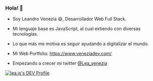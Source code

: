 ### Hola! 👋

- Soy Leandro Venezia 😄, Desarrollador Web Full Stack.

- Mi lenguaje base es JavaScript, al cual extiendo con diversas tecnologías. 

- Lo que más me motiva es seguir ayudando a digitalizar el mundo.

- Mi Web Portfolio: https://www.veneziadev.com/

- Empezando a crecer mi twitter [@Lea_venezia](https://twitter.com/Lea_Venezia)

[![lea.js's DEV Profile](https://d2fltix0v2e0sb.cloudfront.net/dev-badge.svg)](https://dev.to/veneziadev)

<!--
**venezia-dev/venezia-dev** is a ✨ _special_ ✨ repository because its `README.md` (this file) appears on your GitHub profile.

Here are some ideas to get you started:

- 🔭 I’m currently working on ...
- 🌱 I’m currently learning ...
- 👯 I’m looking to collaborate on ...
- 🤔 I’m looking for help with ...
- 💬 Ask me about ...
- 📫 How to reach me: ...
- 😄 Pronouns: ...
- ⚡ Fun fact: ...
-->
